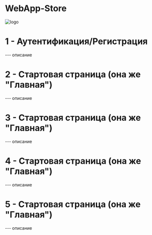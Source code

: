 # WebApp-Store
![logo](https://thumbsnap.com/i/SGseMsiE.jpg?1219)

# 1 - Аутентификация/Регистрация
--- описание

# 2 - Стартовая страница (она же "Главная")
--- описание

# 3 - Стартовая страница (она же "Главная")
--- описание

# 4 - Стартовая страница (она же "Главная")
--- описание

# 5 - Стартовая страница (она же "Главная")
--- описание
